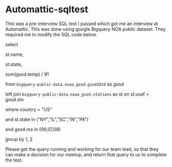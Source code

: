 # Automattic-sqltest
This was a pre-interview  SQL test I passed which got me an interview at Automattic. This was done using google Bigquery NOA public dataset. They required me to modify the SQL code below.

select

  st.name,

  st.state,

  sum(gsod.temp) / 91

from `bigquery-public-data.noaa_gsod.gsod2019` as gsod

left join `bigquery-public-data.noaa_gsod.stations` as st on st.usaf = gsod.stn

where country = "US"

  and st.state in ("NY","IL","SC","IN","PA")

  and gsod.mo in (06,07,08)

group by 1, 2


Please get the query running and working for our team lead, so that they can make a decision for our meetup, and return that query to us to complete the test.
